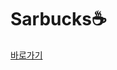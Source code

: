 # Sarbucks☕️

[바로가기]([https://fascinating-selkie-d28b3a.netlify.app](https://inspiring-panda-4108d6.netlify.app/)https://inspiring-panda-4108d6.netlify.app/)
